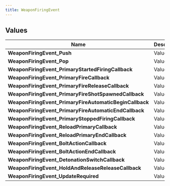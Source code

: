 ```yaml
---
title: WeaponFiringEvent
---
```


## Values
| Name | Description |
| ---- | ----------- |
| **WeaponFiringEvent_Push** | Value: **0** |
| **WeaponFiringEvent_Pop** | Value: **1** |
| **WeaponFiringEvent_PrimaryStartedFiringCallback** | Value: **2** |
| **WeaponFiringEvent_PrimaryFireCallback** | Value: **3** |
| **WeaponFiringEvent_PrimaryFireReleaseCallback** | Value: **4** |
| **WeaponFiringEvent_PrimaryFireShotSpawnedCallback** | Value: **5** |
| **WeaponFiringEvent_PrimaryFireAutomaticBeginCallback** | Value: **6** |
| **WeaponFiringEvent_PrimaryFireAutomaticEndCallback** | Value: **7** |
| **WeaponFiringEvent_PrimaryStoppedFiringCallback** | Value: **8** |
| **WeaponFiringEvent_ReloadPrimaryCallback** | Value: **9** |
| **WeaponFiringEvent_ReloadPrimaryEndCallback** | Value: **10** |
| **WeaponFiringEvent_BoltActionCallback** | Value: **11** |
| **WeaponFiringEvent_BoltActionEndCallback** | Value: **12** |
| **WeaponFiringEvent_DetonationSwitchCallback** | Value: **13** |
| **WeaponFiringEvent_HoldAndReleaseReleaseCallback** | Value: **14** |
| **WeaponFiringEvent_UpdateRequired** | Value: **15** |

